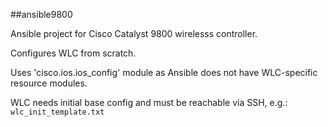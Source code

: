 ##ansible9800

Ansible project for Cisco Catalyst 9800 wirelesss controller.

Configures WLC from scratch.

Uses 'cisco.ios.ios_config' module as Ansible does not have WLC-specific resource modules. 

WLC needs initial base config and must be reachable via SSH, e.g.: `wlc_init_template.txt`
